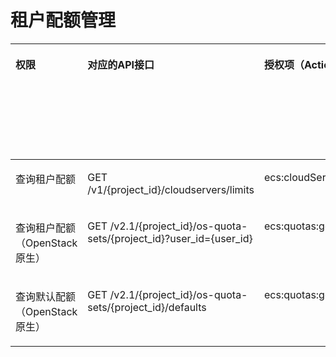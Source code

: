 # 租户配额管理<a name="ZH-CN_TOPIC_0103071517"></a>

<a name="table151682922617"></a>
<table><thead align="left"><tr id="row19171029162611"><th class="cellrowborder" valign="top" width="11.498850114988501%" id="mcps1.1.7.1.1"><p id="p1959712364512"><a name="p1959712364512"></a><a name="p1959712364512"></a>权限</p>
</th>
<th class="cellrowborder" valign="top" width="29.237076292370762%" id="mcps1.1.7.1.2"><p id="p8402164419019"><a name="p8402164419019"></a><a name="p8402164419019"></a>对应的API接口</p>
</th>
<th class="cellrowborder" valign="top" width="23.45765423457654%" id="mcps1.1.7.1.3"><p id="p2040214445018"><a name="p2040214445018"></a><a name="p2040214445018"></a>授权项（Action）</p>
</th>
<th class="cellrowborder" valign="top" width="17.648235176482352%" id="mcps1.1.7.1.4"><p id="p22519318453"><a name="p22519318453"></a><a name="p22519318453"></a>依赖的授权项</p>
</th>
<th class="cellrowborder" valign="top" width="9.919008099190082%" id="mcps1.1.7.1.5"><p id="p84029445019"><a name="p84029445019"></a><a name="p84029445019"></a>IAM项目</p>
<p id="p12578131324712"><a name="p12578131324712"></a><a name="p12578131324712"></a>(Project)</p>
</th>
<th class="cellrowborder" valign="top" width="8.239176082391761%" id="mcps1.1.7.1.6"><p id="p1999212348459"><a name="p1999212348459"></a><a name="p1999212348459"></a>企业项目</p>
<p id="p1026502118478"><a name="p1026502118478"></a><a name="p1026502118478"></a>(Enterprise Project)</p>
</th>
</tr>
</thead>
<tbody><tr id="row67071724254"><td class="cellrowborder" valign="top" width="11.498850114988501%" headers="mcps1.1.7.1.1 "><p id="p92081218182"><a name="p92081218182"></a><a name="p92081218182"></a>查询租户配额</p>
</td>
<td class="cellrowborder" valign="top" width="29.237076292370762%" headers="mcps1.1.7.1.2 "><p id="p159161514254"><a name="p159161514254"></a><a name="p159161514254"></a>GET /v1/{project_id}/cloudservers/limits</p>
</td>
<td class="cellrowborder" valign="top" width="23.45765423457654%" headers="mcps1.1.7.1.3 "><p id="p652014495217"><a name="p652014495217"></a><a name="p652014495217"></a>ecs:cloudServerQuotas:get</p>
</td>
<td class="cellrowborder" valign="top" width="17.648235176482352%" headers="mcps1.1.7.1.4 "><p id="p874319931812"><a name="p874319931812"></a><a name="p874319931812"></a>-</p>
</td>
<td class="cellrowborder" valign="top" width="9.919008099190082%" headers="mcps1.1.7.1.5 "><p id="p79824201716"><a name="p79824201716"></a><a name="p79824201716"></a>√</p>
</td>
<td class="cellrowborder" valign="top" width="8.239176082391761%" headers="mcps1.1.7.1.6 "><p id="p1098219212179"><a name="p1098219212179"></a><a name="p1098219212179"></a>√</p>
</td>
</tr>
<tr id="row4171029192612"><td class="cellrowborder" valign="top" width="11.498850114988501%" headers="mcps1.1.7.1.1 "><p id="p1220832121816"><a name="p1220832121816"></a><a name="p1220832121816"></a>查询租户配额（OpenStack原生）</p>
</td>
<td class="cellrowborder" valign="top" width="29.237076292370762%" headers="mcps1.1.7.1.2 "><p id="p16953157123914"><a name="p16953157123914"></a><a name="p16953157123914"></a>GET /v2.1/{project_id}/os-quota-sets/{project_id}?user_id={user_id}</p>
</td>
<td class="cellrowborder" valign="top" width="23.45765423457654%" headers="mcps1.1.7.1.3 "><p id="p1245013503217"><a name="p1245013503217"></a><a name="p1245013503217"></a>ecs:quotas:get</p>
</td>
<td class="cellrowborder" valign="top" width="17.648235176482352%" headers="mcps1.1.7.1.4 "><p id="p97437961818"><a name="p97437961818"></a><a name="p97437961818"></a>-</p>
</td>
<td class="cellrowborder" valign="top" width="9.919008099190082%" headers="mcps1.1.7.1.5 "><p id="p19563141171613"><a name="p19563141171613"></a><a name="p19563141171613"></a>√</p>
</td>
<td class="cellrowborder" valign="top" width="8.239176082391761%" headers="mcps1.1.7.1.6 "><p id="p19563144112165"><a name="p19563144112165"></a><a name="p19563144112165"></a>×</p>
</td>
</tr>
<tr id="row8177294260"><td class="cellrowborder" valign="top" width="11.498850114988501%" headers="mcps1.1.7.1.1 "><p id="p12208102151815"><a name="p12208102151815"></a><a name="p12208102151815"></a>查询默认配额（OpenStack原生）</p>
</td>
<td class="cellrowborder" valign="top" width="29.237076292370762%" headers="mcps1.1.7.1.2 "><p id="p1233141273910"><a name="p1233141273910"></a><a name="p1233141273910"></a>GET /v2.1/{project_id}/os-quota-sets/{project_id}/defaults</p>
</td>
<td class="cellrowborder" valign="top" width="23.45765423457654%" headers="mcps1.1.7.1.3 "><p id="p5433115117211"><a name="p5433115117211"></a><a name="p5433115117211"></a>ecs:quotas:get</p>
</td>
<td class="cellrowborder" valign="top" width="17.648235176482352%" headers="mcps1.1.7.1.4 "><p id="p8743129191812"><a name="p8743129191812"></a><a name="p8743129191812"></a>-</p>
</td>
<td class="cellrowborder" valign="top" width="9.919008099190082%" headers="mcps1.1.7.1.5 "><p id="p1178918181914"><a name="p1178918181914"></a><a name="p1178918181914"></a>√</p>
</td>
<td class="cellrowborder" valign="top" width="8.239176082391761%" headers="mcps1.1.7.1.6 "><p id="p578171820196"><a name="p578171820196"></a><a name="p578171820196"></a>×</p>
</td>
</tr>
</tbody>
</table>

